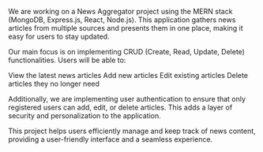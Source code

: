 We are working on a News Aggregator project using the MERN stack (MongoDB, Express.js, React, Node.js). This application gathers news articles from multiple sources and presents them in one place, making it easy for users to stay updated.

Our main focus is on implementing CRUD (Create, Read, Update, Delete) functionalities. Users will be able to:

View the latest news articles
Add new articles
Edit existing articles
Delete articles they no longer need

Additionally, we are implementing user authentication to ensure that only registered users can add, edit, or delete articles. This adds a layer of security and personalization to the application.

This project helps users efficiently manage and keep track of news content, providing a user-friendly interface and a seamless experience.



